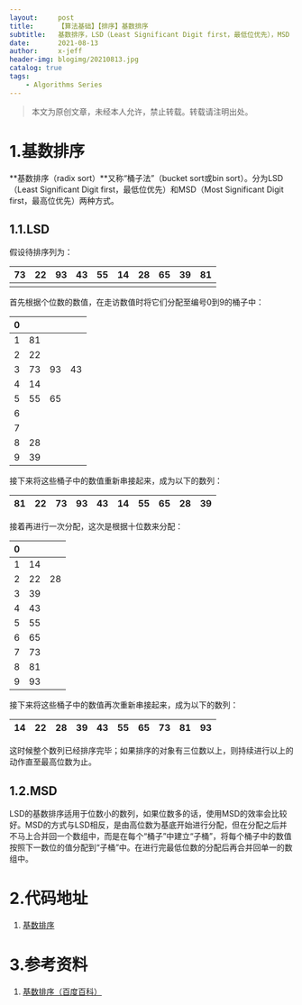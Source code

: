 ```yaml
---
layout:     post
title:      【算法基础】【排序】基数排序
subtitle:   基数排序，LSD（Least Significant Digit first，最低位优先），MSD（Most Significant Digit first，最高位优先）
date:       2021-08-13
author:     x-jeff
header-img: blogimg/20210813.jpg
catalog: true
tags:
    - Algorithms Series
---        
```

>本文为原创文章，未经本人允许，禁止转载。转载请注明出处。

# 1.基数排序

**基数排序（radix sort）**又称“桶子法”（bucket sort或bin sort）。分为LSD（Least Significant Digit first，最低位优先）和MSD（Most Significant Digit first，最高位优先）两种方式。

## 1.1.LSD

假设待排序列为：

|73|22|93|43|55|14|28|65|39|81|
|:-:|:-:|:-:|:-:|:-:|:-:|:-:|:-:|:-:|:-:|
||

首先根据个位数的数值，在走访数值时将它们分配至编号0到9的桶子中：

|0||||
|:-:|:-:|:-:|:-:|
|1|81|||
|2|22|||
|3|73|93|43|
|4|14|||
|5|55|65||
|6||||
|7||||
|8|28|||
|9|39|||

接下来将这些桶子中的数值重新串接起来，成为以下的数列：

|81|22|73|93|43|14|55|65|28|39|
|:-:|:-:|:-:|:-:|:-:|:-:|:-:|:-:|:-:|:-:|

接着再进行一次分配，这次是根据十位数来分配：

|0|||
|:-:|:-:|:-:|
|1|14||
|2|22|28|
|3|39||
|4|43||
|5|55||
|6|65||
|7|73||
|8|81||
|9|93||

接下来将这些桶子中的数值再次重新串接起来，成为以下的数列：

|14|22|28|39|43|55|65|73|81|93|
|:-:|:-:|:-:|:-:|:-:|:-:|:-:|:-:|:-:|:-:|

这时候整个数列已经排序完毕；如果排序的对象有三位数以上，则持续进行以上的动作直至最高位数为止。

## 1.2.MSD

LSD的基数排序适用于位数小的数列，如果位数多的话，使用MSD的效率会比较好。MSD的方式与LSD相反，是由高位数为基底开始进行分配，但在分配之后并不马上合并回一个数组中，而是在每个“桶子”中建立“子桶”，将每个桶子中的数值按照下一数位的值分配到“子桶”中。在进行完最低位数的分配后再合并回单一的数组中。

# 2.代码地址

1. [基数排序](https://github.com/x-jeff/Algorithm_Code)

# 3.参考资料

1. [基数排序（百度百科）](https://baike.baidu.com/item/基数排序/7875498?fr=aladdin)